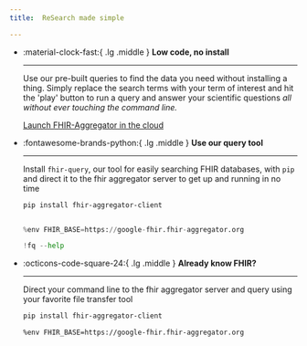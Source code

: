 ```yaml
---
title:  ReSearch made simple

---
```




<div class="grid cards" markdown>

-   :material-clock-fast:{ .lg .middle } __Low code, no install__

    ---

    Use our pre-built queries to find the data you need without installing a thing. Simply replace the search terms with your term of interest and hit the 'play' button to run a query and answer your scientific questions *all without ever touching the command line.*<p>
<a href="https://colab.research.google.com/github/FHIR-Aggregator/helpdesk/tree/main/docs/Welcome.ipynb" title="Try it now" class="md-button md-button">Launch FHIR-Aggregator in the cloud
</a></p>

-   :fontawesome-brands-python:{ .lg .middle } __Use our query tool__

    ---

    Install `fhir-query`, our tool for easily searching FHIR databases,
    with `pip` and direct it to the fhir aggregator server to get up and running in no time

    ```bash title="in bash"
    pip install fhir-aggregator-client
    ```

    ```py title="in python notebook"

    %env FHIR_BASE=https://google-fhir.fhir-aggregator.org

    !fq --help

    ```



-   :octicons-code-square-24:{ .lg .middle } __Already know FHIR?__

    ---

    Direct your command line to the 
    fhir aggregator server and query using your favorite file transfer tool

    ```bash title="in bash"
    pip install fhir-aggregator-client

    %env FHIR_BASE=https://google-fhir.fhir-aggregator.org

    ```

</div>

